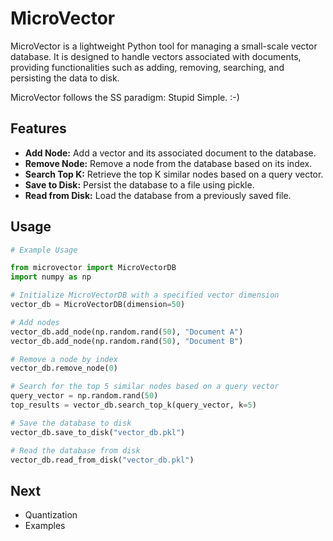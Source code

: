 # MicroVector

MicroVector is a lightweight Python tool for managing a small-scale vector database. It is designed to handle vectors associated with documents, providing functionalities such as adding, removing, searching, and persisting the data to disk.

MicroVector follows the SS paradigm: Stupid Simple. :-) 

## Features

- **Add Node:** Add a vector and its associated document to the database.
- **Remove Node:** Remove a node from the database based on its index.
- **Search Top K:** Retrieve the top K similar nodes based on a query vector.
- **Save to Disk:** Persist the database to a file using pickle.
- **Read from Disk:** Load the database from a previously saved file.

## Usage

```python
# Example Usage

from microvector import MicroVectorDB
import numpy as np

# Initialize MicroVectorDB with a specified vector dimension
vector_db = MicroVectorDB(dimension=50)

# Add nodes
vector_db.add_node(np.random.rand(50), "Document A")
vector_db.add_node(np.random.rand(50), "Document B")

# Remove a node by index
vector_db.remove_node(0)

# Search for the top 5 similar nodes based on a query vector
query_vector = np.random.rand(50)
top_results = vector_db.search_top_k(query_vector, k=5)

# Save the database to disk
vector_db.save_to_disk("vector_db.pkl")

# Read the database from disk
vector_db.read_from_disk("vector_db.pkl")
```

## Next

- Quantization
- Examples

